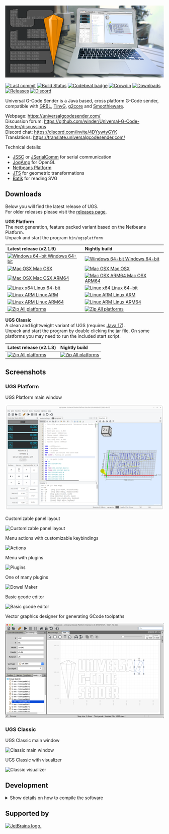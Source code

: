 ![Universal G-Code Sender](https://github.com/winder/Universal-G-Code-Sender/raw/master/pictures/ugs_header.png "UGS Splash Image")


[![Last commit](https://img.shields.io/github/last-commit/winder/Universal-G-Code-Sender.svg?maxAge=1800)](https://github.com/winder/Universal-G-Code-Sender/commits/master)
[![Build Status](https://img.shields.io/github/actions/workflow/status/winder/Universal-G-code-sender/nightly.yaml?branch=master)](https://github.com/winder/Universal-G-Code-Sender/actions/workflows/nightly.yaml)
[![Codebeat badge](https://codebeat.co/badges/48cc1265-2f6b-4163-8a8a-964acc073100)](https://codebeat.co/projects/github-com-winder-universal-g-code-sender-master)
[![Crowdin](https://badges.crowdin.net/universalgcodesender/localized.svg)](https://translate.universalgcodesender.com/project/universalgcodesender)
[![Downloads](https://img.shields.io/github/downloads/winder/universal-g-code-sender/total?label=downloads)](https://github.com/winder/Universal-G-Code-Sender#downloads)
[![Releases](https://img.shields.io/github/v/release/winder/Universal-G-Code-Sender)](https://github.com/winder/Universal-G-Code-Sender/releases)
[![Discord](https://img.shields.io/discord/1257702590137897072?label=discord%20chat)](https://discord.com/invite/4DYywtyGYK)

Universal G-Code Sender is a Java based, cross platform G-Code sender, compatible with [GRBL](https://github.com/gnea/grbl/), [TinyG](https://github.com/synthetos/TinyG), [g2core](https://github.com/synthetos/g2) and [Smoothieware](http://smoothieware.org/).

Webpage: https://universalgcodesender.com/ <br/>
Discussion forum: https://github.com/winder/Universal-G-Code-Sender/discussions <br/>
Discord chat: https://discord.com/invite/4DYywtyGYK <br/>
Translations: https://translate.universalgcodesender.com/ <br/>

Technical details:

* [JSSC](https://github.com/scream3r/java-simple-serial-connector) or [JSerialComm](https://github.com/Fazecast/jSerialComm) for serial communication
* [JogAmp](https://jogamp.org/) for OpenGL
* [Netbeans Platform](https://netbeans.org/features/platform/)
* [JTS](https://github.com/locationtech/jts) for geometric transformations
* [Batik](https://xmlgraphics.apache.org/batik/) for reading SVG

## Downloads
Below you will find the latest release of UGS.<br/> For older releases please visit the [releases page](https://github.com/winder/Universal-G-Code-Sender/releases).

**UGS Platform**<br>
The next generation, feature packed variant based on the Netbeans Platform.<br>
Unpack and start the program ```bin/ugsplatform```


| Latest release (v2.1.9)                                                                                                                                                       | Nightly build                                                                                                                                                                         |
|:------------------------------------------------------------------------------------------------------------------------------------------------------------------------------|:--------------------------------------------------------------------------------------------------------------------------------------------------------------------------------------|
| [![Windows 64-bit](pictures/os_windows.png) Windows 64-bit](https://github.com/winder/Universal-G-Code-Sender/releases/download/v2.1.9/win64-ugs-platform-app-2.1.9.zip)      | [![Windows 64-bit](pictures/os_windows.png) Windows 64-bit](https://github.com/winder/Universal-G-Code-Sender/releases/download/nightly/win64-ugs-platform-app-2.0-SNAPSHOT.zip)      |
| [![Mac OSX](pictures/os_mac.png) Mac OSX](https://github.com/winder/Universal-G-Code-Sender/releases/download/v2.1.9/macosx-x64-ugs-platform-app-2.1.9.dmg)                   | [![Mac OSX](pictures/os_mac.png) Mac OSX](https://github.com/winder/Universal-G-Code-Sender/releases/download/nightly/macosx-x64-ugs-platform-app-2.0-SNAPSHOT.dmg)                   |
| [![Mac OSX](pictures/os_mac.png) Mac OSX ARM64](https://github.com/winder/Universal-G-Code-Sender/releases/download/v2.1.9/macosx-aarch64-ugs-platform-app-2.1.9.dmg)         | [![Mac OSX ARM64](pictures/os_mac.png) Mac OSX ARM64](https://github.com/winder/Universal-G-Code-Sender/releases/download/nightly/macosx-aarch64-ugs-platform-app-2.0-SNAPSHOT.dmg)   | 
| [![Linux x64](pictures/os_linux.png) Linux 64-bit](https://github.com/winder/Universal-G-Code-Sender/releases/download/v2.1.9/linux-x64-ugs-platform-app-2.1.9.tar.gz)        | [![Linux x64](pictures/os_linux.png) Linux 64-bit](https://github.com/winder/Universal-G-Code-Sender/releases/download/nightly/linux-x64-ugs-platform-app-2.0-SNAPSHOT.tar.gz)        |
| [![Linux ARM](pictures/os_linux_arm.png) Linux ARM](https://github.com/winder/Universal-G-Code-Sender/releases/download/v2.1.9/linux-arm-ugs-platform-app-2.1.9.tar.gz)       | [![Linux ARM](pictures/os_linux_arm.png) Linux ARM](https://github.com/winder/Universal-G-Code-Sender/releases/download/nightly/linux-arm-ugs-platform-app-2.0-SNAPSHOT.tar.gz)       |
| [![Linux ARM](pictures/os_linux_arm.png) Linux ARM64](https://github.com/winder/Universal-G-Code-Sender/releases/download/v2.1.9/linux-aarch64-ugs-platform-app-2.1.9.tar.gz) | [![Linux ARM](pictures/os_linux_arm.png) Linux ARM64](https://github.com/winder/Universal-G-Code-Sender/releases/download/nightly/linux-aarch64-ugs-platform-app-2.0-SNAPSHOT.tar.gz) | 
| [![Zip](pictures/zip.png) All platforms](https://github.com/winder/Universal-G-Code-Sender/releases/download/v2.1.9/ugs-platform-app-2.1.9.zip)                               | [![Zip](pictures/zip.png) All platforms](https://github.com/winder/Universal-G-Code-Sender/releases/download/nightly/ugs-platform-app-2.0-SNAPSHOT.zip)                               |

**UGS Classic**<br>
A clean and lightweight variant of UGS (requires [Java 17](https://adoptium.net/temurin/releases/?package=jre&version=17)). <br>
Unpack and start the program by double clicking the jar file. On some platforms you may need to run the included start script. <br>

| Latest release (v2.1.8)                                                                                                                       | Nightly build                                                                                                                                  |
|:----------------------------------------------------------------------------------------------------------------------------------------------|:-----------------------------------------------------------------------------------------------------------------------------------------------|
| [![Zip](pictures/zip.png) All platforms](https://github.com/winder/Universal-G-Code-Sender/releases/download/v2.1.9/UniversalGcodeSender.zip) | [![Zip](pictures/zip.png) All platforms](https://github.com/winder/Universal-G-Code-Sender/releases/download/nightly/UniversalGcodeSender.zip) |

## Screenshots

### UGS Platform

UGS Platform main window

![UGS Platform](https://github.com/winder/Universal-G-Code-Sender/raw/master/pictures/2.0_platform_ugs_platform.png "UGS Platform")

Customizable panel layout

![Customizable panel layout](https://github.com/winder/Universal-G-Code-Sender/raw/master/pictures/2.0_platform_customizable_panels.png "Customizable panel layout")

Menu actions with customizable keybindings

![Actions](https://github.com/winder/Universal-G-Code-Sender/raw/master/pictures/2.0_platform_actions_menu.png "Actions")

Menu with plugins

![Plugins](https://github.com/winder/Universal-G-Code-Sender/raw/master/pictures/2.0_platform_plugins_menu.png "Plugins")

One of many plugins

![Dowel Maker](https://github.com/winder/Universal-G-Code-Sender/raw/master/pictures/2.0_platform_dowel_maker_plugin.png "Dowel maker plugin")

Basic gcode editor

![Basic gcode editor](https://github.com/winder/Universal-G-Code-Sender/raw/master/pictures/2.0_platform_editor.png "Basic gcode editor")

Vector graphics designer for generating GCode toolpaths

![Designer](https://github.com/winder/Universal-G-Code-Sender/raw/master/pictures/2.0_platform_designer.png "Basic gcode editor")


### UGS Classic

UGS Classic main window

![Classic main window](https://winder.github.io/ugs_website/img/screenshots/finished.png)

UGS Classic with visualizer

![Classic visualizer](https://winder.github.io/ugs_website/img/screenshots/visualizer.png)


## Development
<details><summary>Show details on how to compile the software</summary>
<p>

For development we use [Maven](http://maven.apache.org) and [Java 17](https://adoptium.net/) for compiling.

#### Compiling and starting the application

UGS Classic: 
```bash
mvn install
mvn exec:java -Dexec.mainClass="com.willwinder.universalgcodesender.MainWindow" -pl ugs-core
```

UGS Platform: 
```bash
mvn install
mvn nbm:run-platform -pl ugs-platform/application
```


#### Execute all tests

```bash
mvn test
```


#### Building the self-executing JAR

```bash
mvn install
mvn package -pl ugs-classic
```


#### Build a UniversalGcodeSender.zip release file

```bash
mvn package -pl ugs-classic assembly:assembly
```

#### Develop via IntelliJ

If you are more used to IntelliJ, you can also build, run and debug it there.

- Run  `mvn nbm:run-platform -pl ugs-platform/application` once via terminal to build everything
- Import the Source, `File` -> `New` -> `Project from existing Sources`
- Setup a new "Run Configuration", `Java Application`, with following settings:
  - Main Class: `org.netbeans.Main`
  - VM Options:
```
-Dpolyglot.engine.WarnInterpreterOnly=false
-Dnetbeans.user=$ProjectFileDir$/ugs-platform/application/target/userdir
-Dnetbeans.home=$ProjectFileDir$/ugs-platform/application/target/ugsplatform/platform
-Dnetbeans.logger.console=true
-Dnetbeans.indexing.noFileRefresh=true
-Dnetbeans.moduleitem.dontverifyclassloader=true
-Dnetbeans.dirs=$ProjectFileDir$/ugs-platform/application/target/ugsplatform/ugsplatform:$ProjectFileDir$/ugs-platform/application/target/ugsplatform/platform:$ProjectFileDir$/ugs-platform/application/target/ugsplatform/ide:$ProjectFileDir$/ugs-platform/application/target/ugsplatform/extra:$ProjectFileDir$/ugs-platform/application/target/ugsplatform/java
--add-opens=java.base/java.net=ALL-UNNAMED
--add-opens=java.base/java.lang.ref=ALL-UNNAMED
--add-opens=java.base/java.lang=ALL-UNNAMED
--add-opens=java.base/java.security=ALL-UNNAMED
--add-opens=java.base/java.util=ALL-UNNAMED
--add-opens=java.base/java.nio=ALL-UNNAMED
--add-exports=java.base/sun.reflect.annotation=ALL-UNNAMED
--add-opens=java.prefs/java.util.prefs=ALL-UNNAMED
--add-opens=java.desktop/javax.swing.plaf.basic=ALL-UNNAMED
--add-opens=java.desktop/javax.swing.text=ALL-UNNAMED
--add-opens=java.desktop/javax.swing=ALL-UNNAMED
--add-opens=java.desktop/java.awt=ALL-UNNAMED
--add-opens=java.desktop/java.awt.event=ALL-UNNAMED
--add-opens=java.desktop/sun.awt.X11=ALL-UNNAMED
--add-opens=java.desktop/javax.swing.plaf.synth=ALL-UNNAMED
--add-opens=java.desktop/com.sun.java.swing.plaf.gtk=ALL-UNNAMED
--add-opens=java.desktop/sun.awt.shell=ALL-UNNAMED
--add-opens=java.desktop/sun.awt.im=ALL-UNNAMED
--add-exports=java.desktop/sun.awt=ALL-UNNAMED
--add-exports=java.desktop/java.awt.peer=ALL-UNNAMED
--add-exports=java.desktop/com.sun.beans.editors=ALL-UNNAMED
--add-exports=java.desktop/sun.swing=ALL-UNNAMED
--add-exports=java.desktop/sun.awt.im=ALL-UNNAMED
--add-exports=java.desktop/com.sun.java.swing.plaf.motif=ALL-UNNAMED
``` 
  - Program arguments: `--branding ugsplatform`
  - Working dir: `$ProjectFileDir$`
  - Use classpath of module: `ugs-platform-app` 
- There is a [runConfiguration](.idea/runConfigurations/UGS_Platform.xml) in the repository, which should be available after importing the project

</p>
</details>

## Supported by
[![JetBrains logo.](https://resources.jetbrains.com/storage/products/company/brand/logos/jetbrains.svg)](https://jb.gg/OpenSourceSupport)
